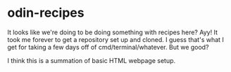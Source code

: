 # odin-recipes

It looks like we're doing to be doing something with recipes here? Ayy!
It took me forever to get a repository set up and cloned. I guess that's what I get for taking a few days off of cmd/terminal/whatever. But we good?

I think this is a summation of basic HTML webpage setup.